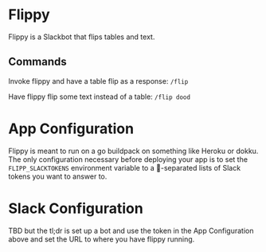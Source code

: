 # Flippy
Flippy is a Slackbot that flips tables and text.

## Commands
Invoke flippy and have a table flip as a response:
`/flip`

Have flippy flip some text instead of a table:
`/flip dood`

# App Configuration
Flippy is meant to run on a go buildpack on something like Heroku or dokku. The only configuration necessary before deploying your app is to set the `FLIPP_SLACKTOKENS` environment variable to a 💩-separated lists of Slack tokens you want to answer to.

# Slack Configuration
TBD but the tl;dr is set up a bot and use the token in the App Configuration above and set the URL to where you have flippy running.
